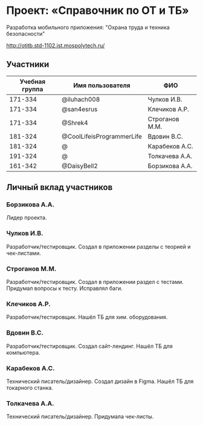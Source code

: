 # Проект: «Справочник по ОТ и ТБ»

Разработка мобильного приложения: "Охрана труда и техника безопасности"

http://otitb.std-1102.ist.mospolytech.ru/

## Участники

| Учебная группа | Имя пользователя          | ФИО                      |
|----------------|---------------------------|--------------------------|
| 171-334        | @iluhach008               | Чулков И.В.              |
| 171-334        | @san4esrus                | Клечиков А.Р.            |
| 171-334        | @Shrek4                   | Строганов М.М.           |
| 181-324        | @CoolLifeisProgrammerLife | Вдовин В.С.              |
| 181-324        | @                         | Карабеков А.С.           |
| 191-324        | @                         | Толкачева А.А.           |
| 161-342        | @DaisyBell2               | Борзикова А.А.           |

## Личный вклад участников

### Борзикова А.А.

Лидер проекта.

### Чулков И.В.

Разработчик/тестировщик.
Создал в приложении разделы с теорией и чек-листами.

### Строганов М.М.

Разработчик/тестировщик.
Создал в приложении раздел с тестами.
Придумал вопросы к тесту.
Исправлял баги.

### Клечиков А.Р.

Разработчик/тестировщик.
Нашёл ТБ для хим. оборудования.

### Вдовин В.С.

Разработчик/тестировщик.
Создал сайт-лендинг.
Нашёл ТБ для компьютера.

### Карабеков А.С.

Технический писатель/дизайнер.
Создал дизайн в Figma.
Нашёл ТБ для токарного станка.

### Толкачева А.А.

Технический писатель/дизайнер.
Придумала чек-листы.
